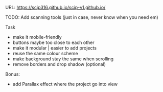 URL: https://scip316.github.io/scip-v1.github.io/

TODO:
Add scanning tools (just in case, never know when you need em)

Task
- make it mobile-friendly
- buttons maybe too close to each other
- make it modular | easier to add projects
- reuse the same colour scheme
- make background stay the same when scrolling
- remove borders and drop shadow (optional)


Bonus:
- add Parallax effect where the project go into view
